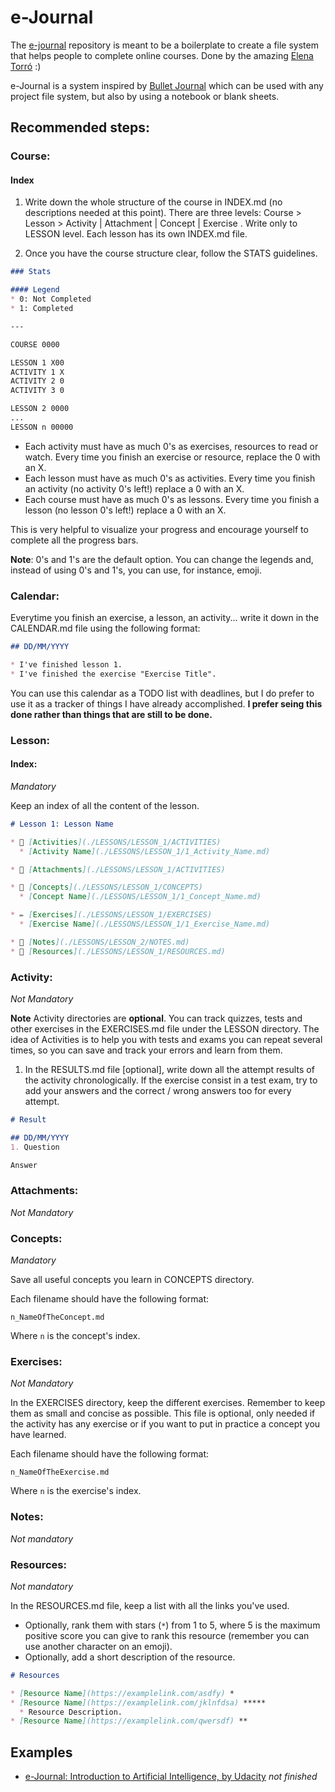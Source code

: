 # e-Journal

The [e-journal](https://github.com/elenatorro/e-journal) repository is meant to be a boilerplate to create a file system that helps people to complete online courses. Done by the amazing [Elena Torró](https://twitter.com/eletorro) :)

e-Journal is a system inspired by [Bullet Journal](http://bulletjournal.com/) which can be used with any project file system, but also by using a notebook or blank sheets.

## Recommended steps:

### Course:

#### Index

1. Write down the whole structure of the course in INDEX.md (no descriptions needed at this point). There are three levels: Course > Lesson > Activity | Attachment | Concept | Exercise . Write only to LESSON level. Each lesson has its own INDEX.md file.

2. Once you have the course structure clear, follow the STATS guidelines.

```md
### Stats

#### Legend
* 0: Not Completed
* 1: Completed

---

COURSE 0000

LESSON 1 X00
ACTIVITY 1 X
ACTIVITY 2 0
ACTIVITY 3 0

LESSON 2 0000
...
LESSON n 00000
```

- Each activity must have as much 0's as exercises, resources to read or watch. Every time you finish an exercise or resource, replace the 0 with an X.
- Each lesson must have as much 0's as activities. Every time you finish an activity (no activity 0's left!) replace a 0 with an X.
- Each course must have as much 0's as lessons. Every time you finish a lesson (no lesson 0's left!) replace a 0 with an X.

This is very helpful to visualize your progress and encourage yourself to complete all the progress bars.

**Note**: 0's and 1's are the default option. You can change the legends and, instead of using 0's and 1's, you can use, for instance, emoji.

### Calendar:

Everytime you finish an exercise, a lesson, an activity... write it down in the CALENDAR.md file using the following format:

```md
## DD/MM/YYYY

* I've finished lesson 1.
* I've finished the exercise "Exercise Title".
```

You can use this calendar as a TODO list with deadlines, but I do prefer to use it as a tracker of things I have already accomplished. **I prefer seing this done rather than things that are still to be done.**

### Lesson:

#### Index:
*Mandatory*

Keep an index of all the content of the lesson.

```md
# Lesson 1: Lesson Name

* 📝 [Activities](./LESSONS/LESSON_1/ACTIVITIES)
  * [Activity Name](./LESSONS/LESSON_1/1_Activity_Name.md)

* 📎 [Attachments](./LESSONS/LESSON_1/ACTIVITIES)

* 🧠 [Concepts](./LESSONS/LESSON_1/CONCEPTS)
  * [Concept Name](./LESSONS/LESSON_1/1_Concept_Name.md)

* ✏️ [Exercises](./LESSONS/LESSON_1/EXERCISES)
  * [Exercise Name](./LESSONS/LESSON_1/1_Exercise_Name.md)

* 📌 [Notes](./LESSONS/LESSON_2/NOTES.md)
* 🔗 [Resources](./LESSONS/LESSON_1/RESOURCES.md)
```

### Activity:
*Not Mandatory*

**Note** Activity directories are **optional**. You can track quizzes, tests and other exercises in the EXERCISES.md file under the LESSON directory. The idea of Activities is to help you with tests and exams you can repeat several times, so you can save and track your errors and learn from them.

1. In the RESULTS.md file [optional], write down all the attempt results of the activity chronologically. If the exercise consist in a test exam, try to add your answers and the correct / wrong answers too for every attempt.

```md
# Result

## DD/MM/YYYY
1. Question

Answer
```

### Attachments:
*Not Mandatory*

### Concepts:
*Mandatory*

Save all useful concepts you learn in CONCEPTS directory.

Each filename should have the following format:

`n_NameOfTheConcept.md`

Where `n` is the concept's index.

### Exercises:
*Not Mandatory*

In the EXERCISES directory, keep the different exercises. Remember to keep them as small and concise as possible. This file is optional, only needed if the activity has any exercise or if you want to put in practice a concept you have learned.


Each filename should have the following format:

`n_NameOfTheExercise.md`

Where `n` is the exercise's index.

### Notes:
*Not mandatory*

### Resources:
*Not mandatory*

In the RESOURCES.md file, keep a list with all the links you've used.
* Optionally, rank them with stars (`*`) from 1 to 5, where 5 is the maximum positive score you can give to rank this resource (remember you can use another character on an emoji).
* Optionally, add a short description of the resource.

```md
# Resources

* [Resource Name](https://examplelink.com/asdfy) *
* [Resource Name](https://examplelink.com/jklnfdsa) *****
  * Resource Description.
* [Resource Name](https://examplelink.com/qwersdf) **
```

## Examples

* [e-Journal: Introduction to Artificial Intelligence, by Udacity](https://github.com/elenatorro/e-journal_Intro-to-artificial-intelligence/blob/master/COURSE/INDEX.md) *not finished*
